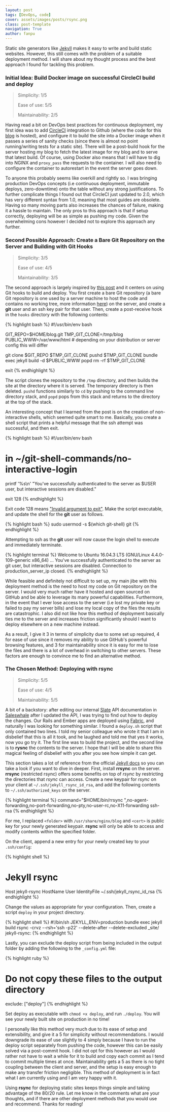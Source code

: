 ```yaml
---
layout: post
tags: [DevOps, code]
cover: assets/images/posts/rsync.png
class: post-template
navigation: True
author: fanpu
---
```

Static site generators like [Jekyll](https://jekyllrb.com) makes it easy to write and build static websites. However, this still comes with the problem of a suitable deployment method. I will share about my thought process and the best approach I found for tackling this problem.

### Initial Idea: Build Docker image on successful CircleCI build and deploy
> Simplicity: 1/5
>
> Ease of use: 5/5
>
> Maintainability: 2/5

Having read a bit on DevOps best practices for continuous deployment, my first idea was to add [CircleCI](https://circleci.com/) integration to Github (where the code for this [blog](https://github.com/fanpu/blog) is hosted), and configure it to build the site into a Docker image when it passes a series of sanity checks (since there is almost no point running/writing tests for a static site). There will be a post-build hook for the server hosting my blog to fetch the latest image for my blog and to serve
that latest build. Of course, using Docker also means that I will have to dig into NGINX and `proxy_pass` the requests to the container. I will also need to configure the container to autorestart in the event the server goes down.

To anyone this probably seems like overkill and rightly so. I was bringing production DevOps concepts (i.e continuous deployment, immutable deploys, zero-downtime) onto the table without any strong justifications. To further complicate things I found out that CircleCI just updated to 2.0, which has very different syntax from 1.0, meaning that most guides are obsolete. Having so many moving parts also increases the chances of failure, making it a hassle to maintain. The only pros to this approach
is that if setup correctly, deploying will be as simple as pushing my code. Given the overwhelming cons however I decided not to explore this approach any further.


### Second Possible Approach: Create a Bare Git Repository on the Server and Building with Git Hooks
> Simplicity: 3/5
>
> Ease of use: 4/5
>
> Maintainability: 3/5

The second approach is largely inspired by [this post](https://www.digitalocean.com/community/tutorials/how-to-deploy-a-jekyll-site-using-git-hooks-on-ubuntu-16-04) and it centers on using Git hooks to build and deploy. You first create a bare Git repository (a bare Git repository is one used by a server machine to host the code and contains no working tree, more information [here](http://www.saintsjd.com/2011/01/what-is-a-bare-git-repository/)) on the server, and create a **git** user and  an ssh key pair for that user. Then, create a post-receive hook in the `hooks` directory with the following contents:

{% highlight bash %}
#!/usr/bin/env bash

GIT_REPO=$HOME/blog.git
TMP_GIT_CLONE=/tmp/blog
PUBLIC_WWW=/var/www/html # depending on your distribution or server config this will differ

git clone $GIT_REPO $TMP_GIT_CLONE
pushd $TMP_GIT_CLONE
bundle exec jekyll build -d $PUBLIC_WWW
popd
rm -rf $TMP_GIT_CLONE

exit
{% endhighlight %}

The script clones the repository to the `/tmp` directory, and then builds the site at the directory where it is served. The temporary directory is then deleted. `pushd` functions similarly to `cd` by pushing to the command line directory stack, and `popd` pops from this stack and returns to the directory at the top of the stack.

An interesting concept that I learned from the post is on the creation of non-interactive shells, which seemed quite smart to me. Basically, you create a shell script that prints a helpful message that the ssh attempt was successful, and then exit.

{% highlight bash %}
#!/usr/bin/env bash
# in ~/git-shell-commands/no-interactive-login
printf '%s\n' "You've successfully authenticated to the server as $USER user, but interactive sessions are disabled."

exit 128
{% endhighlight %}

Exit code 128 means ["Invalid argument to exit"](http://tldp.org/LDP/abs/html/exitcodes.html). Make the script executable, and update the shell for the **git** user as follows.

{% highlight bash %}
sudo usermod -s $(which git-shell) git
{% endhighlight %}

Attempting to ssh as the **git** user will now cause the login shell to execute and immediately terminate.

{% highlight terminal %}
Welcome to Ubuntu 16.04.3 LTS (GNU/Linux 4.4.0-109-generic x86_64)
...
You've successfully authenticated to the server as git user, but interactive sessions are disabled.
Connection to production_server_ip closed.
{% endhighlight %}

While feasible and definitely not difficult to set up, my main jibe with this deployment method is the need to host my code on Git repository on the server. I would very much rather have it hosted and open sourced on GitHub and be able to leverage its many powerful capabilities. Furthermore, in the event that I ever lose access to the server (i.e lost my private key or failed to pay my server bills) and lose my local copy of the files the results are catastrophic. I also did not like how this
method of deployment basically ties me to the server and increases friction significantly should I want to deploy elsewhere on a new machine instead.

As a result, I give it 3 in terms of simplicity due to some set up required, 4 for ease of use since it removes my ability to use GitHub's powerful browsing features, and 3 for maintainability since it is easy for me to lose the files and there is a lot of overhead in switching to other servers. These factors are enough to convince me to find an alternative method.

### The Chosen Method: Deploying with rsync
> Simplicity: 5/5
>
> Ease of use: 4/5
>
> Maintainability: 5/5

A bit of a backstory: after editing our internal [Slate](https://github.com/lord/slate) API documentation in [Saleswhale](https://www.saleswhale.com) after I updated the API, I was trying to find out how to deploy the changes. Our Rails and Ember apps are deployed using [Fabric](https://github.com/fabric/fabric), and naturally I was looking for something similar. I found a `deploy.sh` script that only contained two lines. I told my senior colleague who wrote it that I am in disbelief that
this is all it took, and he laughed and told me that yes it works, now you go try it. The first line was to build the project, and the second line is to **rysnc** the contents to the server. I hope that I will be able to share this magical feeling of disbelief with you after you see how simple it can get.

This section takes a lot of reference from the official [Jekyll docs](https://jekyllrb.com/docs/deployment-methods/#rsync) so you can take a look if you want to dive in deeper. First, install **rrsync** on the server. **rrsync** (restricted rsync) offers some benefits on top of *rsync* by restricting the directories that *rsync* can access. Create a new keypair for *rsync* on your client at `~/.ssh/jekyll_rsync_id_rsa`, and add the following contents to `~/.ssh/authorized_keys` on the server.

{% highlight terminal %}
command="$HOME/bin/rrsync <folder>",no-agent-forwarding,no-port-forwarding,no-pty,no-user-rc,no-X11-forwarding ssh-rsa <cert>
{% endhighlight %}

For me, I replaced `<folder>` with `/usr/share/nginx/blog` and `<cert>` is public key for your newly generated keypair. **rsync** will only be able to access and modify contents within the specified folder.

On the client, append a new entry for your newly created key to your `.ssh/config`:

{% highlight shell %}
# Jekyll rsync
Host jekyll-rsync
  HostName <server hostname or ip>
  User <user>
  IdentityFile ~/.ssh/jekyll_rsync_id_rsa
{% endhighlight %}

Change the values as appropriate for your configuration. Then, create a script `deploy` in your project directory.

{% highlight shell %}
#!/bin/sh
JEKYLL_ENV=production bundle exec jekyll build
rsync -crvz --rsh='ssh -p22' --delete-after --delete-excluded  _site/ jekyll-rsync:
{% endhighlight %}

Lastly, you can exclude the deploy script from being included in the output folder by adding the following to the `_config.yml` file:

{% highlight ruby %}
# Do not copy these files to the output directory
exclude: ["deploy"]
{% endhighlight %}

Set deploy as executable with `chmod +x deploy`, and run `./deploy`. You will see your newly built site on production in no time!

I personally like this method very much due to its ease of setup and extensibility, and give it a 5 for simplicity without recommendations. I would downgrade its ease of use slightly to 4 simply because I have to run the deploy script separately from pushing the code, however this can be easily solved via a post-commit hook. I did not opt for this however as I would rather not have to wait a while for it to build and copy each commit as I tend to commit multiple times at once. Maintainability
gets a 5 as there is no tight coupling between the client and server, and the setup is easy enough to make any transfer friction negligible. This method of deployment is in fact what I am currently using and I am very happy with it.

Using **rsync** for deploying static sites keeps things simple and taking advantage of the 80/20 rule. Let me know in the comments what are your thoughts, and if there are other deployment methods that you would use and recommend. Thanks for reading!
